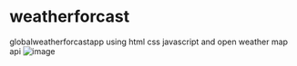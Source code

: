 # weatherforcast
globalweatherforcastapp
using html css javascript and open weather map api
![image](https://user-images.githubusercontent.com/94439105/171648153-3ba07e92-a5f4-4fe2-b13c-dac65c0dd409.png)

